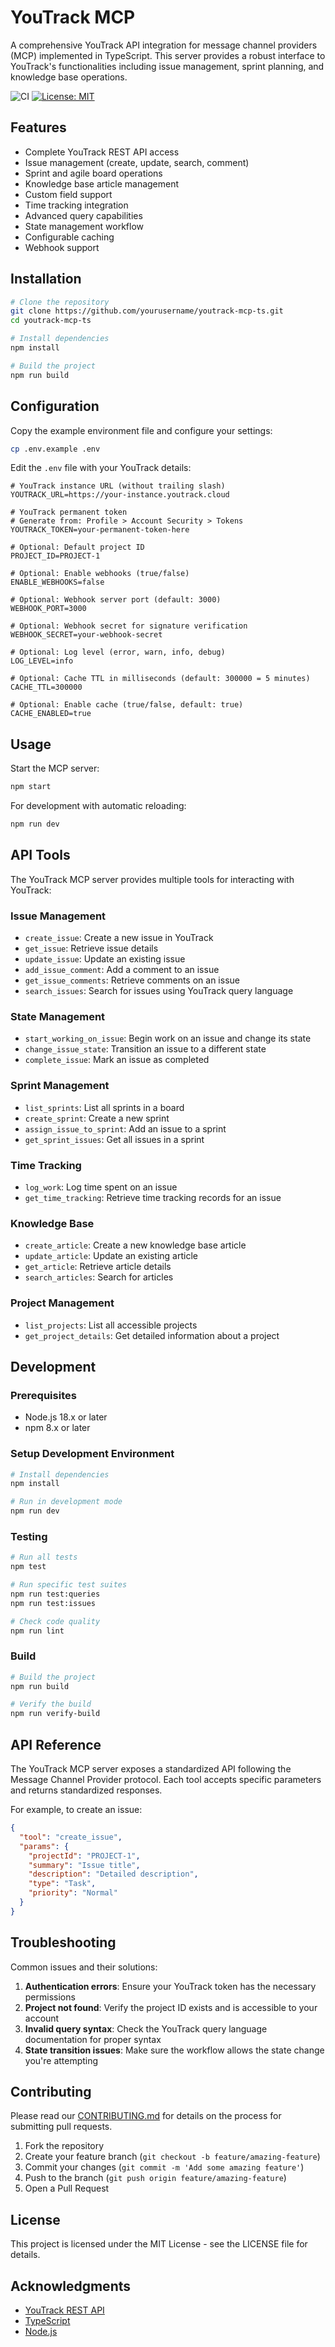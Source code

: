 # YouTrack MCP

A comprehensive YouTrack API integration for message channel providers (MCP) implemented in TypeScript. This server provides a robust interface to YouTrack's functionalities including issue management, sprint planning, and knowledge base operations.

![CI](https://github.com/yourusername/youtrack-mcp-ts/actions/workflows/ci.yml/badge.svg)
[![License: MIT](https://img.shields.io/badge/License-MIT-yellow.svg)](https://opensource.org/licenses/MIT)

## Features

- Complete YouTrack REST API access
- Issue management (create, update, search, comment)
- Sprint and agile board operations
- Knowledge base article management
- Custom field support
- Time tracking integration
- Advanced query capabilities
- State management workflow
- Configurable caching
- Webhook support

## Installation

```bash
# Clone the repository
git clone https://github.com/yourusername/youtrack-mcp-ts.git
cd youtrack-mcp-ts

# Install dependencies
npm install

# Build the project
npm run build
```

## Configuration

Copy the example environment file and configure your settings:

```bash
cp .env.example .env
```

Edit the `.env` file with your YouTrack details:

```properties
# YouTrack instance URL (without trailing slash)
YOUTRACK_URL=https://your-instance.youtrack.cloud

# YouTrack permanent token
# Generate from: Profile > Account Security > Tokens
YOUTRACK_TOKEN=your-permanent-token-here

# Optional: Default project ID
PROJECT_ID=PROJECT-1

# Optional: Enable webhooks (true/false)
ENABLE_WEBHOOKS=false

# Optional: Webhook server port (default: 3000)
WEBHOOK_PORT=3000

# Optional: Webhook secret for signature verification
WEBHOOK_SECRET=your-webhook-secret

# Optional: Log level (error, warn, info, debug)
LOG_LEVEL=info

# Optional: Cache TTL in milliseconds (default: 300000 = 5 minutes)
CACHE_TTL=300000

# Optional: Enable cache (true/false, default: true)
CACHE_ENABLED=true
```

## Usage

Start the MCP server:

```bash
npm start
```

For development with automatic reloading:

```bash
npm run dev
```

## API Tools

The YouTrack MCP server provides multiple tools for interacting with YouTrack:

### Issue Management

- `create_issue`: Create a new issue in YouTrack
- `get_issue`: Retrieve issue details
- `update_issue`: Update an existing issue
- `add_issue_comment`: Add a comment to an issue
- `get_issue_comments`: Retrieve comments on an issue
- `search_issues`: Search for issues using YouTrack query language

### State Management

- `start_working_on_issue`: Begin work on an issue and change its state
- `change_issue_state`: Transition an issue to a different state
- `complete_issue`: Mark an issue as completed

### Sprint Management

- `list_sprints`: List all sprints in a board
- `create_sprint`: Create a new sprint
- `assign_issue_to_sprint`: Add an issue to a sprint
- `get_sprint_issues`: Get all issues in a sprint

### Time Tracking

- `log_work`: Log time spent on an issue
- `get_time_tracking`: Retrieve time tracking records for an issue

### Knowledge Base

- `create_article`: Create a new knowledge base article
- `update_article`: Update an existing article
- `get_article`: Retrieve article details
- `search_articles`: Search for articles

### Project Management

- `list_projects`: List all accessible projects
- `get_project_details`: Get detailed information about a project

## Development

### Prerequisites

- Node.js 18.x or later
- npm 8.x or later

### Setup Development Environment

```bash
# Install dependencies
npm install

# Run in development mode
npm run dev
```

### Testing

```bash
# Run all tests
npm test

# Run specific test suites
npm run test:queries
npm run test:issues

# Check code quality
npm run lint
```

### Build

```bash
# Build the project
npm run build

# Verify the build
npm run verify-build
```

## API Reference

The YouTrack MCP server exposes a standardized API following the Message Channel Provider protocol. Each tool accepts specific parameters and returns standardized responses.

For example, to create an issue:

```json
{
  "tool": "create_issue",
  "params": {
    "projectId": "PROJECT-1",
    "summary": "Issue title",
    "description": "Detailed description",
    "type": "Task",
    "priority": "Normal"
  }
}
```

## Troubleshooting

Common issues and their solutions:

1. **Authentication errors**: Ensure your YouTrack token has the necessary permissions
2. **Project not found**: Verify the project ID exists and is accessible to your account
3. **Invalid query syntax**: Check the YouTrack query language documentation for proper syntax
4. **State transition issues**: Make sure the workflow allows the state change you're attempting

## Contributing

Please read our [CONTRIBUTING.md](CONTRIBUTING.md) for details on the process for submitting pull requests.

1. Fork the repository
2. Create your feature branch (`git checkout -b feature/amazing-feature`)
3. Commit your changes (`git commit -m 'Add some amazing feature'`)
4. Push to the branch (`git push origin feature/amazing-feature`)
5. Open a Pull Request

## License

This project is licensed under the MIT License - see the LICENSE file for details.

## Acknowledgments

- [YouTrack REST API](https://www.jetbrains.com/help/youtrack/standalone/api-reference.html)
- [TypeScript](https://www.typescriptlang.org/)
- [Node.js](https://nodejs.org/)
